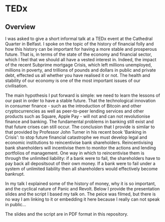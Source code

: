 # TEDx

## Overview

I was asked to give a short informal talk at a TEDx event at the Cathedral Quarter in Belfast. I spoke on the topic of the history of financial folly and how this history can be important for having a more stable and prosperous future. That is, in terms of the state of the economy and financial sector, which I feel that we should all have a vested interest in. Indeed, the impact of the recent Subprime mortgage Crisis, which left millions unemployed, millions in poverty, and trillions of pounds and dollars in public and private debt, effected us all whether you have realised it or not. The health and stability of our economy is one of the most important issues of our civilisation. 

The main hypothesis I put forward is simple: we need to learn the lessons of our past in order to have a stable future. That the technological innovation in consumer finance - such as the introduction of Bitcoin and other cryptocurrencies as well as peer-to-peer lending services and other products such as Square, Apple Pay - will not and can not revolutionise finance and banking. The fundamental problems in banking still exist and that future crises can still occur. The conclusion that I provide is similar to that provided by Professor John Turner in his recent book 'Banking in Crisis': to stop future financial catastrophe we must develop legal and economic institutions to reincentivise bank shareholders. Reincentivising bank shareholders will incentivise them to monitor the actions and lending portfolios of management. One way in which to reincentivise them is through the unlimited liability: if a bank were to fail, the shareholders have to pay back all depositsout of their own money. If a bank were to fail under a system of unlimited liability then all shareholders would effectively become bankrupt. 

In my talk I explained some of the history of money, why it is so important, and the cyclical nature of Panic and Revolt. Below I provide the presentation slides and the script I based my talk on. The peice was filmed, but there is no way I am linking to it or embedding it here because I really can not speak in public... 

The slides and the script are in PDF format in this repository.
